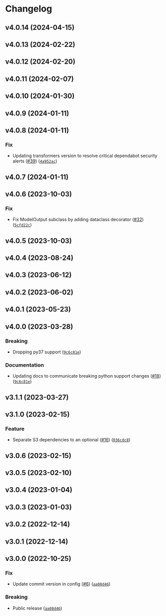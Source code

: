# Changelog

<!--next-version-placeholder-->

## v4.0.14 (2024-04-15)


## v4.0.13 (2024-02-22)


## v4.0.12 (2024-02-20)


## v4.0.11 (2024-02-07)


## v4.0.10 (2024-01-30)


## v4.0.9 (2024-01-11)


## v4.0.8 (2024-01-11)
### Fix
* Updating transformers version to resolve critical dependabot security alerts ([#39](https://github.com/HeadspaceMeditation/transformer-embeddings/issues/39)) ([`4a952ac`](https://github.com/HeadspaceMeditation/transformer-embeddings/commit/4a952acf64bb91e03fd4ee73b0fc5cfa2c032e1d))

## v4.0.7 (2024-01-11)


## v4.0.6 (2023-10-03)
### Fix
* Fix ModelOutput subclass by adding dataclass decorator ([#32](https://github.com/HeadspaceMeditation/transformer-embeddings/issues/32)) ([`5cfd22c`](https://github.com/HeadspaceMeditation/transformer-embeddings/commit/5cfd22ce50196ec8a4e9436f40dc6a20960fe4d1))

## v4.0.5 (2023-10-03)


## v4.0.4 (2023-08-24)


## v4.0.3 (2023-06-12)


## v4.0.2 (2023-06-02)


## v4.0.1 (2023-05-23)


## v4.0.0 (2023-03-28)
### Breaking
* Dropping py37 support ([`9c6c81e`](https://github.com/HeadspaceMeditation/transformer-embeddings/commit/9c6c81e5258ec4a72d97da60223ddd1694ea02fe))

### Documentation
* Updating docs to communicate breaking python support changes ([#18](https://github.com/HeadspaceMeditation/transformer-embeddings/issues/18)) ([`9c6c81e`](https://github.com/HeadspaceMeditation/transformer-embeddings/commit/9c6c81e5258ec4a72d97da60223ddd1694ea02fe))

## v3.1.1 (2023-03-27)


## v3.1.0 (2023-02-15)
### Feature
* Separate S3 dependencies to an optional ([#16](https://github.com/HeadspaceMeditation/transformer-embeddings/issues/16)) ([`036cdc8`](https://github.com/HeadspaceMeditation/transformer-embeddings/commit/036cdc887ed091460921ed3edb314b71455df221))

## v3.0.6 (2023-02-15)


## v3.0.5 (2023-02-10)


## v3.0.4 (2023-01-04)


## v3.0.3 (2023-01-03)


## v3.0.2 (2022-12-14)


## v3.0.1 (2022-12-14)


## v3.0.0 (2022-10-25)
### Fix
* Update commit version in config ([#6](https://github.com/HeadspaceMeditation/transformer-embeddings/issues/6)) ([`aa08d46`](https://github.com/HeadspaceMeditation/transformer-embeddings/commit/aa08d46e7e1dd5bd65fd05d5cf88a5b9febaa5c3))

### Breaking
* Public release ([`aa08d46`](https://github.com/HeadspaceMeditation/transformer-embeddings/commit/aa08d46e7e1dd5bd65fd05d5cf88a5b9febaa5c3))
